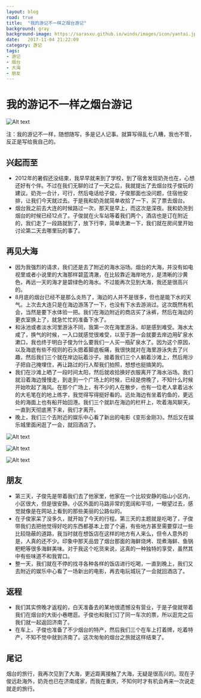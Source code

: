 ```yaml
---
layout: blog
road: true
title:  "我的游记不一样之烟台游记"
background: gray
background-image: https://sarasxu.github.io/winds/images/icon/yantai.jpeg
date:   2017-11-04 21:22:09
category: 游记
tags:
- 游记
- 烟台
- 大海
- 朋友
---
```


# 我的游记不一样之烟台游记

![Alt text](https://sarasxu.github.io/winds/images/blog/yantai/yantai1.jpeg)

注：我的游记不一样，随想随写，多是记人记事。就算写得乱七八糟，我也不管，反正是写给我自己的。

## 兴起而至

* 2012年的暑假还没结束，我早早就来到了学校，到了宿舍发现奶尧也在，心想还好有个伴。不过在我们无聊的过了一天之后，我就提出了去烟台找子俊玩的建议。奶尧一合计，可行，然后电话给子俊，子俊那面也没问题，住宿他安排，让我们今天就过去。于是我和奶尧就简单收拾了一下，买了票去烟台。
* 烟台我之前去大连的时候路过一次，那天是早上，而这次是深夜。我和奶尧到烟台的时候已经12点了。子俊就在火车站等着我们两个，酒店也是订在附近的，我们走了一段路就到了，放下行李，简单洗漱一下，我们就在房间里开始讨论第二天去哪里玩的事了。

## 再见大海

* 因为我强烈的请求，我们还是去了附近的海水浴场。烟台的大海，并没有如电视里或者小说里的大海那样碧蓝清澈，在比较靠近海岸地方，是清晰的沙黄色，再远一天的海才是碧绿色的海水。不过能再次见到大海，我还是很高兴的。
* 8月底的烟台已经不是那么炎热了，海边的人并不是很多，但也是能下水的天气。上次去大连只是在海边游荡了一下，也没有下水去游淌过。这次既然有机会，当然是要下水体验一把。我们在海边附近的商店买了泳裤，然后在海边的更衣室换上了，就急忙忙的准备下水了。
* 和泳池或者淡水河里游泳不同，我第一次在海里游泳，却是感到难受。海水太咸了，换气的时候，一入口就感觉很难受，以至于游一会就要去岸边用矿泉水漱口，我也终于明白子俊为什么要我们一人买一瓶矿泉水了。因为这个原因，以及海底有些不规则的石头摁着脚底板痛，我很快就对在海里游泳失去了兴趣，然后我们三个就在岸边玩着沙子。接着我们三个人躺着沙滩上，然后用沙子把自己掩埋住，再让路过的行人帮我们拍照，想想也挺搞笑的。
* 我们在沙滩上晒了一段时间太阳，然后就收拾换好衣服离开了海水浴场。我们就沿着海边慢慢走，到走到一个广场上的时候，已经是傍晚了，不知什么时候开始吹起了海风。在那个广场上，有不少的人在散步，也有一位老人拿着沾水的大毛笔在的地上练字，我觉得写得挺好看的。远处海边有坐着钓鱼的，更远处的海面上也有船开始回港。我们三个就趴在海边的栏杆上，吹着海风聊天，一直到天彻底黑下来，我们才离开。
* 晚上，我们三个去附近的娱乐中心看了新出的电影《变形金刚3》。然后又在娱乐城里面闲逛了一会，就回酒店了。

![Alt text](https://sarasxu.github.io/winds/images/blog/yantai/dahai.jpeg)

![Alt text](https://sarasxu.github.io/winds/images/blog/yantai/haibian.jpeg)

![Alt text](https://sarasxu.github.io/winds/images/blog/yantai/lianzi.jpeg)

## 朋友

* 第三天，子俊先是带着我们去了他家里，他家在一个比较安静的临山小区内，小区很大，但是很安静。小区外面的马路非常的宽阔和平坦，一眼望过去，感觉就像是在网站上看到的那些美丽的公路似的。
* 在子俊家呆了没多久，就开始了今天的行程。第三天的主题就是吃喝了，子俊带我们去把他觉得好吃的东西都基本上尝了个遍，有些地方甚至需要穿过一些比较隐蔽的道路，我当时就在想饭店在这样的地方有人来么，但令人意外的是，人真的还不少。印象中那天品尝了烟台那面的海鲜烧烤、现煮海鲜、鱼锅粑粑等很多海鲜美味。对于我这个吃货来说，这真的一种独特的享受，虽然其中有些味道不和我胃口。
* 整一天，我们就在不停的找寻各种各样的饭店进行吃喝，一直到晚上，我们又去附近的娱乐中心看了一场新出的电影，再去电玩城玩了一会就回酒店了。

## 返程

* 我们其实傍晚才返程的，白天准备去的某地很遗憾没有营业，于是子俊就带着我们在烟台的大街小巷瞎逛。子俊也和我们订了同一车次的票，所以逛完之后我们就一起返回济南了。
* 在车上，子俊也准备了不少烟台的特产，然后我们三个在车上打着牌，吃着特产，不知不觉中就到济南了。这次匆匆的烟台之旅就这样结束了。

## 尾记

烟台的旅行，我再次见到了大海，更近距离接触了大海，无疑是很高兴的。现在子俊远赴海外，奶尧也已在济南成家，而我在重庆，不知何时才有机会再来一次说走就走的旅行。